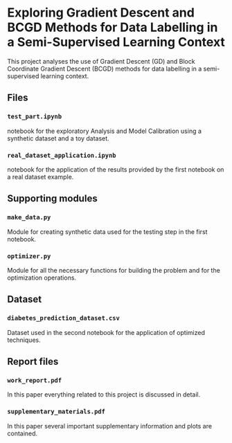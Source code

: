 # Exploring Gradient Descent and BCGD Methods for Data Labelling in a Semi-Supervised Learning Context

This project analyses the use of Gradient Descent (GD) and Block Coordinate Gradient Descent (BCGD) methods for data labelling in a semi-supervised learning context.

## Files

### `test_part.ipynb`

notebook for the exploratory Analysis and Model Calibration using a synthetic dataset and a toy dataset.

### `real_dataset_application.ipynb`

notebook for the application of the results provided by the first notebook on a real dataset example.

## Supporting modules

### `make_data.py`

Module for creating synthetic data used for the testing step in the first notebook.

### `optimizer.py`

Module for all the necessary functions for building the problem and for the optimization operations.

## Dataset

### `diabetes_prediction_dataset.csv`

Dataset used in the second notebook for the application of optimized techniques.

## Report files

### `work_report.pdf`

In this paper everything related to this project is discussed in detail.

### `supplementary_materials.pdf`

In this paper several important supplementary information and plots are contained.
